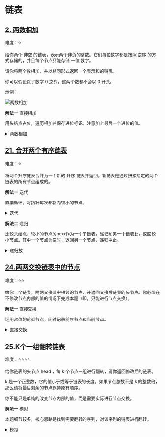 # 链表

## [2. 两数相加](https://leetcode.cn/problems/add-two-numbers)

难度：⭐️

给你两个 非空 的链表，表示两个非负的整数。它们每位数字都是按照 逆序 的方式存储的，并且每个节点只能存储 一位 数字。

请你将两个数相加，并以相同形式返回一个表示和的链表。

你可以假设除了数字 0 之外，这两个数都不会以 0 开头。

示例：

![两数相加](https://assets.leetcode-cn.com/aliyun-lc-upload/uploads/2021/01/02/addtwonumber1.jpg)

**解法一** 直接相加

用头结点占位，遍历相加并保存进位标识。注意加上最后一个进位的值。

<details>
  <summary>两数相加</summary>
  
  ```java
    public ListNode addTwoNumbers(ListNode l1, ListNode l2) {
        ListNode dummy = new ListNode(-1);
        ListNode p = dummy;
        int carry = 0;
        while (l1 != null || l2 != null || carry > 0) {
            int v = 0;
            if (l1 != null) {
                v += l1.val;
                l1 = l1.next;
            }
            if (l2 != null) {
                v += l2.val;
                l2 = l2.next;
            }
            v += carry;
            if (v > 9) {
                v = v % 10;
                carry = 1;
            } else {
                carry = 0;
            }
            p.next = new ListNode(v);
            p = p.next;
        }
        return dummy.next;
    }
  ```
</details>


## [21. 合并两个有序链表](https://leetcode.cn/problems/merge-two-sorted-lists/description/)

难度：⭐️

将两个升序链表合并为一个新的 升序 链表并返回。新链表是通过拼接给定的两个链表的所有节点组成的。 

**解法一** 迭代

直接循环，将指针每次都指向较小的节点。

<details>
    <summary>迭代</summary>
    ```java
    public ListNode mergeTwoLists1(ListNode list1, ListNode list2) {
        if (list1 == null) {
            return list2;
        }
        if (list2 == null) {
            return list1;
        }
        ListNode dummy = new ListNode(-1);
        ListNode p = dummy;
        ListNode p1 = list1;
        ListNode p2 = list2;
        while (p1 != null && p2 != null) {
            if (p1.val < p2.val) {
                p.next = p1;
                p1 = p1.next;
            } else {
                p.next = p2;
                p2 = p2.next;
            }
            p = p.next;
        }
        if (p1 != null) {
            p.next = p1;
        } else if (p2 != null) {
            p.next = p2;
        }
        return dummy.next;
    }
    ```
</details>

**解法二** 递归

比较头结点，较小的节点的next作为一个子链表，递归和另一个链表比，返回较小节点。其中一个节点为空时，返回另一个节点，递归中止。

<details>
    <summary>递归放</summary>
    ```java
    public ListNode mergeTwoLists(ListNode list1, ListNode list2) {
        if (list1 == null) {
            return list2;
        }
        if (list2 == null) {
            return list1;
        }
        if (list1.val < list2.val) {
            list1.next = mergeTwoLists(list1.next, list2);
            return list1;
        } else {
            list2.next = mergeTwoLists(list1, list2.next);
            return list2;
        }
    }
    ```
</details>

## [24.两两交换链表中的节点](https://leetcode.cn/problems/swap-nodes-in-pairs)

难度：⭐️⭐️

给你一个链表，两两交换其中相邻的节点，并返回交换后链表的头节点。你必须在不修改节点内部的值的情况下完成本题（即，只能进行节点交换）。

**解法一** 直接交换

运用占位的前驱节点，同时记录前序节点和当前节点。

<details>
  <summary>直接交换</summary>

  ```java
    public ListNode swapPairs(ListNode head) {
        ListNode dummy = new ListNode();
        dummy.next = head;
        ListNode pre = dummy;
        ListNode p = head;
        // 1 -> 2 -> 3
        while (p != null && p.next != null) {
            // 2
            ListNode next = p.next;
            // 1 -> 3
            p.next = next.next;
            // 2 -> 1 -> 3
            next.next = p;
            // * -> 2 -> 1 -> 3
            pre.next = next;
            pre = p;
            p = p.next;
        }
        return dummy.next;
    }
  ```
</details>

## [25.K个一组翻转链表](https://leetcode.cn/problems/reverse-nodes-in-k-group)

难度：⭐️⭐️⭐️⭐️

给你链表的头节点 head ，每 k 个节点一组进行翻转，请你返回修改后的链表。

k 是一个正整数，它的值小于或等于链表的长度。如果节点总数不是 k 的整数倍，那么请将最后剩余的节点保持原有顺序。

你不能只是单纯的改变节点内部的值，而是需要实际进行节点交换。

**解法一** 模拟

本题细节较多，核心思路是找到需要翻转的序列，对该序列的链表进行翻转。

<details>
  <summary>模拟</summary>

  ```java
    public ListNode reverseKGroup(ListNode head, int k) {
        ListNode dummy = new ListNode(-1);
        ListNode pre = dummy;
        pre.next = head;
        ListNode tail = head;
        while (tail != null) {
            for (int i = 0; i < k - 1; i++) {
                if (tail.next != null) {
                    tail = tail.next;
                } else {
                    return dummy.next;
                }
            }
            ListNode next = tail.next;
            ListNode[] temp = reverse(head, tail);
            pre.next = temp[0];
            pre = temp[1];
            pre.next = next;
            head = next;
            tail = head;
        }
        return dummy.next;
    }

    private ListNode[] reverse(ListNode head, ListNode tail) {
        ListNode pre = tail.next;
        ListNode p = head;
        while(pre != tail) {
            ListNode next = p.next;
            p.next = pre;
            pre = p;
            p = next;
        }
        return new ListNode[]{tail, head};
    }
  ```
</details>
